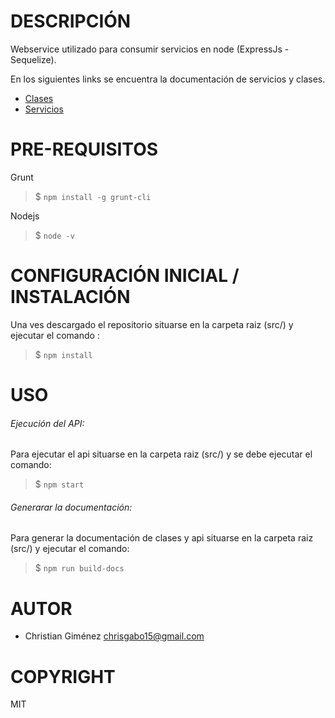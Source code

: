 DESCRIPCIÓN
========
Webservice utilizado para consumir servicios en node (ExpressJs - Sequelize).

En los siguientes links se encuentra la documentación de servicios y clases.

* [Clases](docs/webservices_classes/index.html)
* [Servicios](docs/services/index.html)

PRE-REQUISITOS
========

Grunt
>$ ```npm install -g grunt-cli ```

Nodejs
>$ ```node -v```

CONFIGURACIÓN INICIAL / INSTALACIÓN
========

Una ves descargado el repositorio situarse en la carpeta raiz (src/) y ejecutar el comando :

>$ ``` npm install ```

USO
========

###### Ejecución del API: 

Para ejecutar el api situarse en la carpeta raiz (src/) y se debe ejecutar el comando: 
>$ ``` npm start ```

###### Generarar la documentación:

Para generar la documentación de clases y api situarse en la carpeta raiz (src/) y ejecutar el comando: 
>$ ``` npm run build-docs ```

AUTOR
========

* Christian Giménez [chrisgabo15@gmail.com](chrisgabo15@gmail.com)

COPYRIGHT
========
MIT
